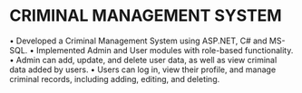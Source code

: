 # CRIMINAL MANAGEMENT SYSTEM

•	Developed a Criminal Management System using ASP.NET, C# and MS-SQL.
•	Implemented Admin and User modules with role-based functionality.
•	Admin can add, update, and delete user data, as well as view criminal data added by users.
•	Users can log in, view their profile, and manage criminal records, including adding, editing, and deleting.
